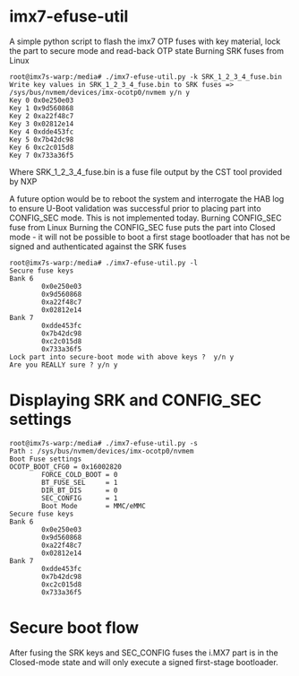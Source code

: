 # imx7-efuse-util
A simple python script to flash the imx7 OTP fuses with key material, lock the part to secure mode and read-back OTP state
Burning SRK fuses from Linux
```
root@imx7s-warp:/media# ./imx7-efuse-util.py -k SRK_1_2_3_4_fuse.bin
Write key values in SRK_1_2_3_4_fuse.bin to SRK fuses => /sys/bus/nvmem/devices/imx-ocotp0/nvmem y/n y
Key 0 0x0e250e03
Key 1 0x9d560868
Key 2 0xa22f48c7
Key 3 0x02812e14
Key 4 0xdde453fc
Key 5 0x7b42dc98
Key 6 0xc2c015d8
Key 7 0x733a36f5
```
Where SRK_1_2_3_4_fuse.bin is a fuse file output by the CST tool provided by NXP

A future option would be to reboot the system and interrogate the HAB log to ensure U-Boot validation was successful prior to placing part into CONFIG_SEC mode. This is not implemented today.
Burning CONFIG_SEC fuse from Linux
Burning the CONFIG_SEC fuse puts the part into Closed mode - it will not be possible to boot a first stage bootloader that has not be signed and authenticated against the SRK fuses
```
root@imx7s-warp:/media# ./imx7-efuse-util.py -l
Secure fuse keys
Bank 6
        0x0e250e03
        0x9d560868
        0xa22f48c7
        0x02812e14
Bank 7
        0xdde453fc
        0x7b42dc98
        0xc2c015d8
        0x733a36f5
Lock part into secure-boot mode with above keys ?  y/n y
Are you REALLY sure ? y/n y
```
# Displaying SRK and CONFIG_SEC settings
```
root@imx7s-warp:/media# ./imx7-efuse-util.py -s
Path : /sys/bus/nvmem/devices/imx-ocotp0/nvmem
Boot Fuse settings
OCOTP_BOOT_CFG0 = 0x16002820
        FORCE_COLD_BOOT = 0
        BT_FUSE_SEL     = 1
        DIR_BT_DIS      = 0
        SEC_CONFIG      = 1
        Boot Mode       = MMC/eMMC
Secure fuse keys
Bank 6
        0x0e250e03
        0x9d560868
        0xa22f48c7
        0x02812e14
Bank 7
        0xdde453fc
        0x7b42dc98
        0xc2c015d8
        0x733a36f5
```
# Secure boot flow
After fusing the SRK keys and SEC_CONFIG fuses the i.MX7 part is in the Closed-mode state and will only execute a signed first-stage bootloader.
